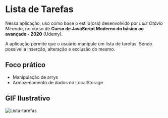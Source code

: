 # Lista de Tarefas

Nessa aplicação, uso como base o estilo(css) desenvolvido por _Luiz Otávio Miranda_, no curso de **Curso de JavaScript Moderno do básico ao avançado - 2020** (Udemy). 

A aplicação permite que o usuário manipule um lista de tarefas. Sendo possível a inserção, alteração e exclusão do mesmo.

## Foco prático

- Manipulação de arrys
- Armazenamento de dados no LocalStorage

## GIF Ilustrativo

![Lista-tarefas](https://user-images.githubusercontent.com/40447101/82715432-7b28ec00-9c69-11ea-8a3f-20afaa64c1c5.gif)
